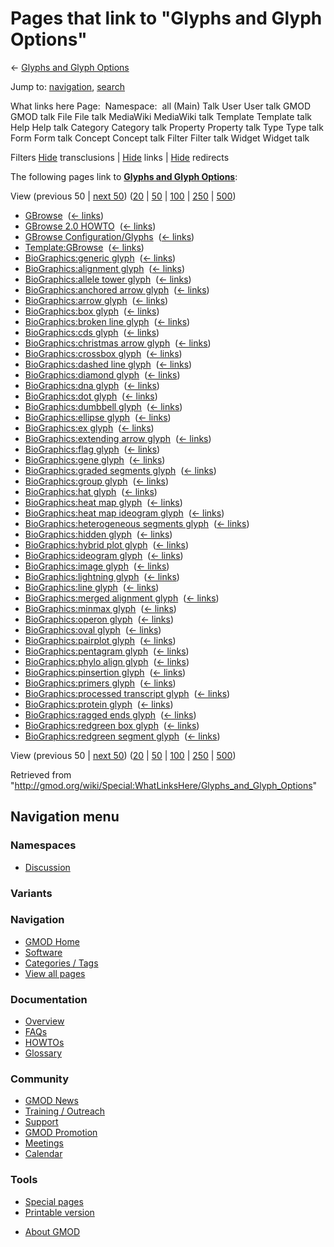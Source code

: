 <div id="mw-page-base" class="noprint">

</div>

<div id="mw-head-base" class="noprint">

</div>

<div id="content" class="mw-body" role="main">

<span id="top"></span>

<div id="mw-js-message" style="display:none;">

</div>



# <span dir="auto">Pages that link to "Glyphs and Glyph Options"</span>

<div id="bodyContent">

<div id="contentSub">

← [Glyphs and Glyph
Options](/wiki/Glyphs_and_Glyph_Options "Glyphs and Glyph Options")

</div>

<div id="jump-to-nav" class="mw-jump">

Jump to: [navigation](#mw-navigation), [search](#p-search)

</div>

<div id="mw-content-text">

What links here Page:  Namespace:  all (Main) Talk User User talk GMOD
GMOD talk File File talk MediaWiki MediaWiki talk Template Template talk
Help Help talk Category Category talk Property Property talk Type Type
talk Form Form talk Concept Concept talk Filter Filter talk Widget
Widget talk

Filters
[Hide](/mediawiki/index.php?title=Special:WhatLinksHere/Glyphs_and_Glyph_Options&hidetrans=1 "Special:WhatLinksHere/Glyphs and Glyph Options")
transclusions \|
[Hide](/mediawiki/index.php?title=Special:WhatLinksHere/Glyphs_and_Glyph_Options&hidelinks=1 "Special:WhatLinksHere/Glyphs and Glyph Options")
links \|
[Hide](/mediawiki/index.php?title=Special:WhatLinksHere/Glyphs_and_Glyph_Options&hideredirs=1 "Special:WhatLinksHere/Glyphs and Glyph Options")
redirects

The following pages link to **[Glyphs and Glyph
Options](/wiki/Glyphs_and_Glyph_Options "Glyphs and Glyph Options")**:

View (previous 50 \| [next
50](/mediawiki/index.php?title=Special:WhatLinksHere/Glyphs_and_Glyph_Options&from=3359&back=0 "Special:WhatLinksHere/Glyphs and Glyph Options"))
([20](/mediawiki/index.php?title=Special:WhatLinksHere/Glyphs_and_Glyph_Options&limit=20 "Special:WhatLinksHere/Glyphs and Glyph Options")
\|
[50](/mediawiki/index.php?title=Special:WhatLinksHere/Glyphs_and_Glyph_Options&limit=50 "Special:WhatLinksHere/Glyphs and Glyph Options")
\|
[100](/mediawiki/index.php?title=Special:WhatLinksHere/Glyphs_and_Glyph_Options&limit=100 "Special:WhatLinksHere/Glyphs and Glyph Options")
\|
[250](/mediawiki/index.php?title=Special:WhatLinksHere/Glyphs_and_Glyph_Options&limit=250 "Special:WhatLinksHere/Glyphs and Glyph Options")
\|
[500](/mediawiki/index.php?title=Special:WhatLinksHere/Glyphs_and_Glyph_Options&limit=500 "Special:WhatLinksHere/Glyphs and Glyph Options"))

- [GBrowse](/wiki/GBrowse "GBrowse") ‎
  <span class="mw-whatlinkshere-tools">([←
  links](/mediawiki/index.php?title=Special:WhatLinksHere&target=GBrowse "Special:WhatLinksHere"))</span>
- [GBrowse 2.0 HOWTO](/wiki/GBrowse_2.0_HOWTO "GBrowse 2.0 HOWTO") ‎
  <span class="mw-whatlinkshere-tools">([←
  links](/mediawiki/index.php?title=Special:WhatLinksHere&target=GBrowse+2.0+HOWTO "Special:WhatLinksHere"))</span>
- [GBrowse
  Configuration/Glyphs](/wiki/GBrowse_Configuration/Glyphs "GBrowse Configuration/Glyphs")
  ‎ <span class="mw-whatlinkshere-tools">([←
  links](/mediawiki/index.php?title=Special:WhatLinksHere&target=GBrowse+Configuration%2FGlyphs "Special:WhatLinksHere"))</span>
- [Template:GBrowse](/wiki/Template:GBrowse "Template:GBrowse") ‎
  <span class="mw-whatlinkshere-tools">([←
  links](/mediawiki/index.php?title=Special:WhatLinksHere&target=Template%3AGBrowse "Special:WhatLinksHere"))</span>
- [BioGraphics:generic
  glyph](/wiki/BioGraphics:generic_glyph "BioGraphics:generic glyph") ‎
  <span class="mw-whatlinkshere-tools">([←
  links](/mediawiki/index.php?title=Special:WhatLinksHere&target=BioGraphics%3Ageneric+glyph "Special:WhatLinksHere"))</span>
- [BioGraphics:alignment
  glyph](/wiki/BioGraphics:alignment_glyph "BioGraphics:alignment glyph")
  ‎ <span class="mw-whatlinkshere-tools">([←
  links](/mediawiki/index.php?title=Special:WhatLinksHere&target=BioGraphics%3Aalignment+glyph "Special:WhatLinksHere"))</span>
- [BioGraphics:allele tower
  glyph](/wiki/BioGraphics:allele_tower_glyph "BioGraphics:allele tower glyph")
  ‎ <span class="mw-whatlinkshere-tools">([←
  links](/mediawiki/index.php?title=Special:WhatLinksHere&target=BioGraphics%3Aallele+tower+glyph "Special:WhatLinksHere"))</span>
- [BioGraphics:anchored arrow
  glyph](/wiki/BioGraphics:anchored_arrow_glyph "BioGraphics:anchored arrow glyph")
  ‎ <span class="mw-whatlinkshere-tools">([←
  links](/mediawiki/index.php?title=Special:WhatLinksHere&target=BioGraphics%3Aanchored+arrow+glyph "Special:WhatLinksHere"))</span>
- [BioGraphics:arrow
  glyph](/wiki/BioGraphics:arrow_glyph "BioGraphics:arrow glyph") ‎
  <span class="mw-whatlinkshere-tools">([←
  links](/mediawiki/index.php?title=Special:WhatLinksHere&target=BioGraphics%3Aarrow+glyph "Special:WhatLinksHere"))</span>
- [BioGraphics:box
  glyph](/wiki/BioGraphics:box_glyph "BioGraphics:box glyph") ‎
  <span class="mw-whatlinkshere-tools">([←
  links](/mediawiki/index.php?title=Special:WhatLinksHere&target=BioGraphics%3Abox+glyph "Special:WhatLinksHere"))</span>
- [BioGraphics:broken line
  glyph](/wiki/BioGraphics:broken_line_glyph "BioGraphics:broken line glyph")
  ‎ <span class="mw-whatlinkshere-tools">([←
  links](/mediawiki/index.php?title=Special:WhatLinksHere&target=BioGraphics%3Abroken+line+glyph "Special:WhatLinksHere"))</span>
- [BioGraphics:cds
  glyph](/wiki/BioGraphics:cds_glyph "BioGraphics:cds glyph") ‎
  <span class="mw-whatlinkshere-tools">([←
  links](/mediawiki/index.php?title=Special:WhatLinksHere&target=BioGraphics%3Acds+glyph "Special:WhatLinksHere"))</span>
- [BioGraphics:christmas arrow
  glyph](/wiki/BioGraphics:christmas_arrow_glyph "BioGraphics:christmas arrow glyph")
  ‎ <span class="mw-whatlinkshere-tools">([←
  links](/mediawiki/index.php?title=Special:WhatLinksHere&target=BioGraphics%3Achristmas+arrow+glyph "Special:WhatLinksHere"))</span>
- [BioGraphics:crossbox
  glyph](/wiki/BioGraphics:crossbox_glyph "BioGraphics:crossbox glyph") ‎
  <span class="mw-whatlinkshere-tools">([←
  links](/mediawiki/index.php?title=Special:WhatLinksHere&target=BioGraphics%3Acrossbox+glyph "Special:WhatLinksHere"))</span>
- [BioGraphics:dashed line
  glyph](/wiki/BioGraphics:dashed_line_glyph "BioGraphics:dashed line glyph")
  ‎ <span class="mw-whatlinkshere-tools">([←
  links](/mediawiki/index.php?title=Special:WhatLinksHere&target=BioGraphics%3Adashed+line+glyph "Special:WhatLinksHere"))</span>
- [BioGraphics:diamond
  glyph](/wiki/BioGraphics:diamond_glyph "BioGraphics:diamond glyph") ‎
  <span class="mw-whatlinkshere-tools">([←
  links](/mediawiki/index.php?title=Special:WhatLinksHere&target=BioGraphics%3Adiamond+glyph "Special:WhatLinksHere"))</span>
- [BioGraphics:dna
  glyph](/wiki/BioGraphics:dna_glyph "BioGraphics:dna glyph") ‎
  <span class="mw-whatlinkshere-tools">([←
  links](/mediawiki/index.php?title=Special:WhatLinksHere&target=BioGraphics%3Adna+glyph "Special:WhatLinksHere"))</span>
- [BioGraphics:dot
  glyph](/wiki/BioGraphics:dot_glyph "BioGraphics:dot glyph") ‎
  <span class="mw-whatlinkshere-tools">([←
  links](/mediawiki/index.php?title=Special:WhatLinksHere&target=BioGraphics%3Adot+glyph "Special:WhatLinksHere"))</span>
- [BioGraphics:dumbbell
  glyph](/wiki/BioGraphics:dumbbell_glyph "BioGraphics:dumbbell glyph") ‎
  <span class="mw-whatlinkshere-tools">([←
  links](/mediawiki/index.php?title=Special:WhatLinksHere&target=BioGraphics%3Adumbbell+glyph "Special:WhatLinksHere"))</span>
- [BioGraphics:ellipse
  glyph](/wiki/BioGraphics:ellipse_glyph "BioGraphics:ellipse glyph") ‎
  <span class="mw-whatlinkshere-tools">([←
  links](/mediawiki/index.php?title=Special:WhatLinksHere&target=BioGraphics%3Aellipse+glyph "Special:WhatLinksHere"))</span>
- [BioGraphics:ex
  glyph](/wiki/BioGraphics:ex_glyph "BioGraphics:ex glyph") ‎
  <span class="mw-whatlinkshere-tools">([←
  links](/mediawiki/index.php?title=Special:WhatLinksHere&target=BioGraphics%3Aex+glyph "Special:WhatLinksHere"))</span>
- [BioGraphics:extending arrow
  glyph](/wiki/BioGraphics:extending_arrow_glyph "BioGraphics:extending arrow glyph")
  ‎ <span class="mw-whatlinkshere-tools">([←
  links](/mediawiki/index.php?title=Special:WhatLinksHere&target=BioGraphics%3Aextending+arrow+glyph "Special:WhatLinksHere"))</span>
- [BioGraphics:flag
  glyph](/wiki/BioGraphics:flag_glyph "BioGraphics:flag glyph") ‎
  <span class="mw-whatlinkshere-tools">([←
  links](/mediawiki/index.php?title=Special:WhatLinksHere&target=BioGraphics%3Aflag+glyph "Special:WhatLinksHere"))</span>
- [BioGraphics:gene
  glyph](/wiki/BioGraphics:gene_glyph "BioGraphics:gene glyph") ‎
  <span class="mw-whatlinkshere-tools">([←
  links](/mediawiki/index.php?title=Special:WhatLinksHere&target=BioGraphics%3Agene+glyph "Special:WhatLinksHere"))</span>
- [BioGraphics:graded segments
  glyph](/wiki/BioGraphics:graded_segments_glyph "BioGraphics:graded segments glyph")
  ‎ <span class="mw-whatlinkshere-tools">([←
  links](/mediawiki/index.php?title=Special:WhatLinksHere&target=BioGraphics%3Agraded+segments+glyph "Special:WhatLinksHere"))</span>
- [BioGraphics:group
  glyph](/wiki/BioGraphics:group_glyph "BioGraphics:group glyph") ‎
  <span class="mw-whatlinkshere-tools">([←
  links](/mediawiki/index.php?title=Special:WhatLinksHere&target=BioGraphics%3Agroup+glyph "Special:WhatLinksHere"))</span>
- [BioGraphics:hat
  glyph](/wiki/BioGraphics:hat_glyph "BioGraphics:hat glyph") ‎
  <span class="mw-whatlinkshere-tools">([←
  links](/mediawiki/index.php?title=Special:WhatLinksHere&target=BioGraphics%3Ahat+glyph "Special:WhatLinksHere"))</span>
- [BioGraphics:heat map
  glyph](/wiki/BioGraphics:heat_map_glyph "BioGraphics:heat map glyph") ‎
  <span class="mw-whatlinkshere-tools">([←
  links](/mediawiki/index.php?title=Special:WhatLinksHere&target=BioGraphics%3Aheat+map+glyph "Special:WhatLinksHere"))</span>
- [BioGraphics:heat map ideogram
  glyph](/wiki/BioGraphics:heat_map_ideogram_glyph "BioGraphics:heat map ideogram glyph")
  ‎ <span class="mw-whatlinkshere-tools">([←
  links](/mediawiki/index.php?title=Special:WhatLinksHere&target=BioGraphics%3Aheat+map+ideogram+glyph "Special:WhatLinksHere"))</span>
- [BioGraphics:heterogeneous segments
  glyph](/wiki/BioGraphics:heterogeneous_segments_glyph "BioGraphics:heterogeneous segments glyph")
  ‎ <span class="mw-whatlinkshere-tools">([←
  links](/mediawiki/index.php?title=Special:WhatLinksHere&target=BioGraphics%3Aheterogeneous+segments+glyph "Special:WhatLinksHere"))</span>
- [BioGraphics:hidden
  glyph](/wiki/BioGraphics:hidden_glyph "BioGraphics:hidden glyph") ‎
  <span class="mw-whatlinkshere-tools">([←
  links](/mediawiki/index.php?title=Special:WhatLinksHere&target=BioGraphics%3Ahidden+glyph "Special:WhatLinksHere"))</span>
- [BioGraphics:hybrid plot
  glyph](/wiki/BioGraphics:hybrid_plot_glyph "BioGraphics:hybrid plot glyph")
  ‎ <span class="mw-whatlinkshere-tools">([←
  links](/mediawiki/index.php?title=Special:WhatLinksHere&target=BioGraphics%3Ahybrid+plot+glyph "Special:WhatLinksHere"))</span>
- [BioGraphics:ideogram
  glyph](/wiki/BioGraphics:ideogram_glyph "BioGraphics:ideogram glyph") ‎
  <span class="mw-whatlinkshere-tools">([←
  links](/mediawiki/index.php?title=Special:WhatLinksHere&target=BioGraphics%3Aideogram+glyph "Special:WhatLinksHere"))</span>
- [BioGraphics:image
  glyph](/wiki/BioGraphics:image_glyph "BioGraphics:image glyph") ‎
  <span class="mw-whatlinkshere-tools">([←
  links](/mediawiki/index.php?title=Special:WhatLinksHere&target=BioGraphics%3Aimage+glyph "Special:WhatLinksHere"))</span>
- [BioGraphics:lightning
  glyph](/wiki/BioGraphics:lightning_glyph "BioGraphics:lightning glyph")
  ‎ <span class="mw-whatlinkshere-tools">([←
  links](/mediawiki/index.php?title=Special:WhatLinksHere&target=BioGraphics%3Alightning+glyph "Special:WhatLinksHere"))</span>
- [BioGraphics:line
  glyph](/wiki/BioGraphics:line_glyph "BioGraphics:line glyph") ‎
  <span class="mw-whatlinkshere-tools">([←
  links](/mediawiki/index.php?title=Special:WhatLinksHere&target=BioGraphics%3Aline+glyph "Special:WhatLinksHere"))</span>
- [BioGraphics:merged alignment
  glyph](/wiki/BioGraphics:merged_alignment_glyph "BioGraphics:merged alignment glyph")
  ‎ <span class="mw-whatlinkshere-tools">([←
  links](/mediawiki/index.php?title=Special:WhatLinksHere&target=BioGraphics%3Amerged+alignment+glyph "Special:WhatLinksHere"))</span>
- [BioGraphics:minmax
  glyph](/wiki/BioGraphics:minmax_glyph "BioGraphics:minmax glyph") ‎
  <span class="mw-whatlinkshere-tools">([←
  links](/mediawiki/index.php?title=Special:WhatLinksHere&target=BioGraphics%3Aminmax+glyph "Special:WhatLinksHere"))</span>
- [BioGraphics:operon
  glyph](/wiki/BioGraphics:operon_glyph "BioGraphics:operon glyph") ‎
  <span class="mw-whatlinkshere-tools">([←
  links](/mediawiki/index.php?title=Special:WhatLinksHere&target=BioGraphics%3Aoperon+glyph "Special:WhatLinksHere"))</span>
- [BioGraphics:oval
  glyph](/wiki/BioGraphics:oval_glyph "BioGraphics:oval glyph") ‎
  <span class="mw-whatlinkshere-tools">([←
  links](/mediawiki/index.php?title=Special:WhatLinksHere&target=BioGraphics%3Aoval+glyph "Special:WhatLinksHere"))</span>
- [BioGraphics:pairplot
  glyph](/wiki/BioGraphics:pairplot_glyph "BioGraphics:pairplot glyph") ‎
  <span class="mw-whatlinkshere-tools">([←
  links](/mediawiki/index.php?title=Special:WhatLinksHere&target=BioGraphics%3Apairplot+glyph "Special:WhatLinksHere"))</span>
- [BioGraphics:pentagram
  glyph](/wiki/BioGraphics:pentagram_glyph "BioGraphics:pentagram glyph")
  ‎ <span class="mw-whatlinkshere-tools">([←
  links](/mediawiki/index.php?title=Special:WhatLinksHere&target=BioGraphics%3Apentagram+glyph "Special:WhatLinksHere"))</span>
- [BioGraphics:phylo align
  glyph](/wiki/BioGraphics:phylo_align_glyph "BioGraphics:phylo align glyph")
  ‎ <span class="mw-whatlinkshere-tools">([←
  links](/mediawiki/index.php?title=Special:WhatLinksHere&target=BioGraphics%3Aphylo+align+glyph "Special:WhatLinksHere"))</span>
- [BioGraphics:pinsertion
  glyph](/wiki/BioGraphics:pinsertion_glyph "BioGraphics:pinsertion glyph")
  ‎ <span class="mw-whatlinkshere-tools">([←
  links](/mediawiki/index.php?title=Special:WhatLinksHere&target=BioGraphics%3Apinsertion+glyph "Special:WhatLinksHere"))</span>
- [BioGraphics:primers
  glyph](/wiki/BioGraphics:primers_glyph "BioGraphics:primers glyph") ‎
  <span class="mw-whatlinkshere-tools">([←
  links](/mediawiki/index.php?title=Special:WhatLinksHere&target=BioGraphics%3Aprimers+glyph "Special:WhatLinksHere"))</span>
- [BioGraphics:processed transcript
  glyph](/wiki/BioGraphics:processed_transcript_glyph "BioGraphics:processed transcript glyph")
  ‎ <span class="mw-whatlinkshere-tools">([←
  links](/mediawiki/index.php?title=Special:WhatLinksHere&target=BioGraphics%3Aprocessed+transcript+glyph "Special:WhatLinksHere"))</span>
- [BioGraphics:protein
  glyph](/wiki/BioGraphics:protein_glyph "BioGraphics:protein glyph") ‎
  <span class="mw-whatlinkshere-tools">([←
  links](/mediawiki/index.php?title=Special:WhatLinksHere&target=BioGraphics%3Aprotein+glyph "Special:WhatLinksHere"))</span>
- [BioGraphics:ragged ends
  glyph](/wiki/BioGraphics:ragged_ends_glyph "BioGraphics:ragged ends glyph")
  ‎ <span class="mw-whatlinkshere-tools">([←
  links](/mediawiki/index.php?title=Special:WhatLinksHere&target=BioGraphics%3Aragged+ends+glyph "Special:WhatLinksHere"))</span>
- [BioGraphics:redgreen box
  glyph](/wiki/BioGraphics:redgreen_box_glyph "BioGraphics:redgreen box glyph")
  ‎ <span class="mw-whatlinkshere-tools">([←
  links](/mediawiki/index.php?title=Special:WhatLinksHere&target=BioGraphics%3Aredgreen+box+glyph "Special:WhatLinksHere"))</span>
- [BioGraphics:redgreen segment
  glyph](/wiki/BioGraphics:redgreen_segment_glyph "BioGraphics:redgreen segment glyph")
  ‎ <span class="mw-whatlinkshere-tools">([←
  links](/mediawiki/index.php?title=Special:WhatLinksHere&target=BioGraphics%3Aredgreen+segment+glyph "Special:WhatLinksHere"))</span>

View (previous 50 \| [next
50](/mediawiki/index.php?title=Special:WhatLinksHere/Glyphs_and_Glyph_Options&from=3359&back=0 "Special:WhatLinksHere/Glyphs and Glyph Options"))
([20](/mediawiki/index.php?title=Special:WhatLinksHere/Glyphs_and_Glyph_Options&limit=20 "Special:WhatLinksHere/Glyphs and Glyph Options")
\|
[50](/mediawiki/index.php?title=Special:WhatLinksHere/Glyphs_and_Glyph_Options&limit=50 "Special:WhatLinksHere/Glyphs and Glyph Options")
\|
[100](/mediawiki/index.php?title=Special:WhatLinksHere/Glyphs_and_Glyph_Options&limit=100 "Special:WhatLinksHere/Glyphs and Glyph Options")
\|
[250](/mediawiki/index.php?title=Special:WhatLinksHere/Glyphs_and_Glyph_Options&limit=250 "Special:WhatLinksHere/Glyphs and Glyph Options")
\|
[500](/mediawiki/index.php?title=Special:WhatLinksHere/Glyphs_and_Glyph_Options&limit=500 "Special:WhatLinksHere/Glyphs and Glyph Options"))

</div>

<div class="printfooter">

Retrieved from
"<http://gmod.org/wiki/Special:WhatLinksHere/Glyphs_and_Glyph_Options>"

</div>

<div id="catlinks" class="catlinks catlinks-allhidden">

</div>

<div class="visualClear">

</div>

</div>

</div>

<div id="mw-navigation">

## Navigation menu

<div id="mw-head">



<div id="left-navigation">

<div id="p-namespaces" class="vectorTabs" role="navigation"
aria-labelledby="p-namespaces-label">

### Namespaces


- <span id="ca-talk"><a
  href="/mediawiki/index.php?title=Talk:Glyphs_and_Glyph_Options&amp;action=edit&amp;redlink=1"
  accesskey="t"
  title="Discussion about the content page [t]">Discussion</a></span>

</div>

<div id="p-variants" class="vectorMenu emptyPortlet" role="navigation"
aria-labelledby="p-variants-label">

### 

### Variants[](#)

<div class="menu">

</div>

</div>

</div>





</div>

</div>

</div>

<div id="mw-panel">

<div id="p-logo" role="banner">

<a href="/wiki/Main_Page"
style="background-image: url(http://gmod.org/images/GMOD-cogs.png);"
title="Visit the main page"></a>

</div>

<div id="p-Navigation" class="portal" role="navigation"
aria-labelledby="p-Navigation-label">

### Navigation

<div class="body">

- <span id="n-GMOD-Home">[GMOD Home](/wiki/Main_Page)</span>
- <span id="n-Software">[Software](/wiki/GMOD_Components)</span>
- <span id="n-Categories-.2F-Tags">[Categories /
  Tags](/wiki/Categories)</span>
- <span id="n-View-all-pages">[View all
  pages](/wiki/Special:AllPages)</span>

</div>

</div>

<div id="p-Documentation" class="portal" role="navigation"
aria-labelledby="p-Documentation-label">

### Documentation

<div class="body">

- <span id="n-Overview">[Overview](/wiki/Overview)</span>
- <span id="n-FAQs">[FAQs](/wiki/Category:FAQ)</span>
- <span id="n-HOWTOs">[HOWTOs](/wiki/Category:HOWTO)</span>
- <span id="n-Glossary">[Glossary](/wiki/Glossary)</span>

</div>

</div>

<div id="p-Community" class="portal" role="navigation"
aria-labelledby="p-Community-label">

### Community

<div class="body">

- <span id="n-GMOD-News">[GMOD News](/wiki/GMOD_News)</span>
- <span id="n-Training-.2F-Outreach">[Training /
  Outreach](/wiki/Training_and_Outreach)</span>
- <span id="n-Support">[Support](/wiki/Support)</span>
- <span id="n-GMOD-Promotion">[GMOD
  Promotion](/wiki/GMOD_Promotion)</span>
- <span id="n-Meetings">[Meetings](/wiki/Meetings)</span>
- <span id="n-Calendar">[Calendar](/wiki/Calendar)</span>

</div>

</div>

<div id="p-tb" class="portal" role="navigation"
aria-labelledby="p-tb-label">

### Tools

<div class="body">

- <span id="t-specialpages"><a href="/wiki/Special:SpecialPages" accesskey="q"
  title="A list of all special pages [q]">Special pages</a></span>
- <span id="t-print"><a
  href="/mediawiki/index.php?title=Special:WhatLinksHere/Glyphs_and_Glyph_Options&amp;printable=yes"
  rel="alternate" accesskey="p"
  title="Printable version of this page [p]">Printable version</a></span>

</div>

</div>

</div>

</div>

<div id="footer" role="contentinfo">

- <span id="footer-places-about">[About
  GMOD](/wiki/GMOD:About "GMOD:About")</span>

<!-- -->






</div>
